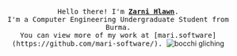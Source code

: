   <p align="center">
  <br>
  <samp>
    Hello there! I'm <b><a rel="nofollow noopener noreferrer" target="_blank" href="https://github.com/zarnihlawn">Zarni Hlawn</a></b>.
    <br>I'm a Computer Engineering Undergraduate Student from Burma.<br>
    You can view more of my work at [mari.software](https://github.com/mari-software/). 
</samp>
    <img src="https://media.tenor.com/_DP3L9R9cMcAAAAi/bocchi-the-rock.gif" alt="bocchi gliching" />
</p>
